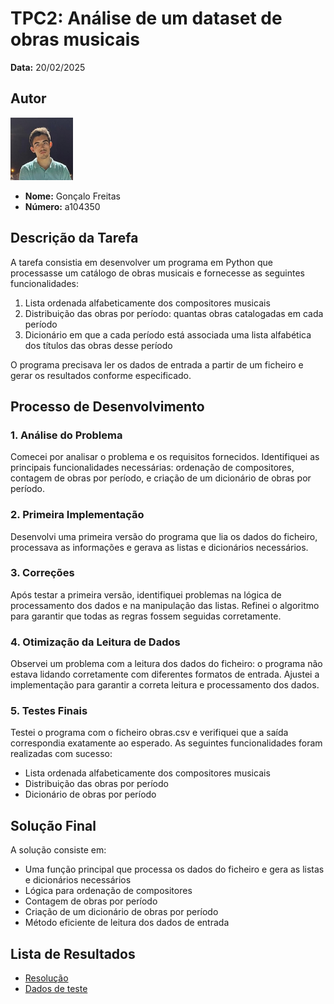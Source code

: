 # TPC2: Análise de um dataset de obras musicais

**Data:** 20/02/2025

## Autor
<img src="../bart.png" alt="bart" width="100" height="100">

- **Nome:** Gonçalo Freitas  
- **Número:** a104350  

## Descrição da Tarefa

A tarefa consistia em desenvolver um programa em Python que processasse um catálogo de obras musicais e fornecesse as seguintes funcionalidades:

1. Lista ordenada alfabeticamente dos compositores musicais
2. Distribuição das obras por período: quantas obras catalogadas em cada período
3. Dicionário em que a cada período está associada uma lista alfabética dos títulos das obras desse período

O programa precisava ler os dados de entrada a partir de um ficheiro e gerar os resultados conforme especificado.

## Processo de Desenvolvimento

### 1. Análise do Problema
Comecei por analisar o problema e os requisitos fornecidos. Identifiquei as principais funcionalidades necessárias: ordenação de compositores, contagem de obras por período, e criação de um dicionário de obras por período.

### 2. Primeira Implementação
Desenvolvi uma primeira versão do programa que lia os dados do ficheiro, processava as informações e gerava as listas e dicionários necessários.

### 3. Correções
Após testar a primeira versão, identifiquei problemas na lógica de processamento dos dados e na manipulação das listas. Refinei o algoritmo para garantir que todas as regras fossem seguidas corretamente.

### 4. Otimização da Leitura de Dados
Observei um problema com a leitura dos dados do ficheiro: o programa não estava lidando corretamente com diferentes formatos de entrada. Ajustei a implementação para garantir a correta leitura e processamento dos dados.

### 5. Testes Finais
Testei o programa com o ficheiro obras.csv e verifiquei que a saída correspondia exatamente ao esperado. As seguintes funcionalidades foram realizadas com sucesso:
- Lista ordenada alfabeticamente dos compositores musicais
- Distribuição das obras por período
- Dicionário de obras por período

## Solução Final

A solução consiste em:
- Uma função principal que processa os dados do ficheiro e gera as listas e dicionários necessários
- Lógica para ordenação de compositores
- Contagem de obras por período
- Criação de um dicionário de obras por período
- Método eficiente de leitura dos dados de entrada

## Lista de Resultados
- [Resolução](tpc2.py)
- [Dados de teste](obras.csv)

